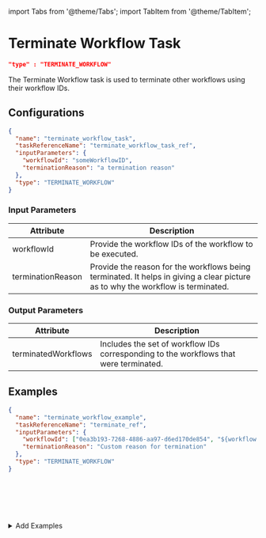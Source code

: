 import Tabs from '@theme/Tabs';
import TabItem from '@theme/TabItem';

# Terminate Workflow Task

```json
"type" : "TERMINATE_WORKFLOW"
```

The Terminate Workflow task is used to terminate other workflows using their workflow IDs.

## Configurations

```json
{
  "name": "terminate_workflow_task",
  "taskReferenceName": "terminate_workflow_task_ref",
  "inputParameters": {
    "workflowId": "someWorkflowID",
    "terminationReason": "a termination reason"
  },
  "type": "TERMINATE_WORKFLOW"
}
```

### Input Parameters

| Attribute         | Description                                                                                                                     |
| ----------------- | ------------------------------------------------------------------------------------------------------------------------------- |
| workflowId        | Provide the workflow IDs of the workflow to be executed.                                                                        |
| terminationReason | Provide the reason for the workflows being terminated. It helps in giving a clear picture as to why the workflow is terminated. |

### Output Parameters

| Attribute           | Description                                                                           |
| ------------------- | ------------------------------------------------------------------------------------- |
| terminatedWorkflows | Includes the set of workflow IDs corresponding to the workflows that were terminated. |

## Examples

<Tabs>
<TabItem value="JSON" label="JSON">

```json
{
  "name": "terminate_workflow_example",
  "taskReferenceName": "terminate_ref",
  "inputParameters": {
    "workflowId": ["0ea3b193-7268-4886-aa97-d6ed170de854", "${workflow.input.idProvidedFromWorkflowInput}"],
    "terminationReason": "Custom reason for termination"
  },
  "type": "TERMINATE_WORKFLOW"
}
```

</TabItem>
<TabItem value="Java" label="Java">

<!-- TODO Gustavo -->
```java

```

</TabItem>
<TabItem value="Golang" label="Golang">

<!-- TODO Gustavo -->
```go

```

</TabItem>
<TabItem value="Python" label="Python">

<!-- TODO Gustavo -->
```python

```

</TabItem>
<TabItem value="CSharp" label="CSharp">

<!-- TODO Gustavo -->
```csharp

```

</TabItem>
<TabItem value="Javascript" label="Javascript">

<!-- TODO Gustavo -->
```javascript

```

</TabItem>
<TabItem value="Clojure" label="Clojure">

<!-- TODO Gustavo -->
```clojure

```

</TabItem>
</Tabs>

<details><summary>Add Examples</summary>
<p>
</p>
</details>